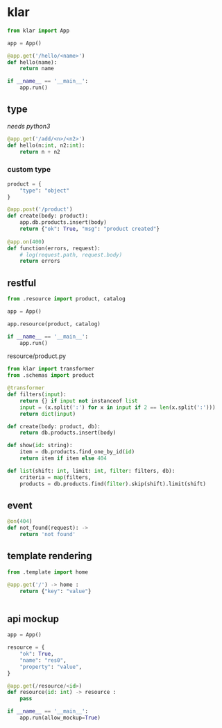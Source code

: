 # klar

```py
from klar import App

app = App()

@app.get('/hello/<name>')
def hello(name):
	return name

if __name__ == '__main__':
	app.run()
```

## type

*needs python3*

```python
@app.get('/add/<n>/<n2>')
def hello(n:int, n2:int):
	return n + n2
```

### custom type

```python
product = {
	"type": "object"
}

@app.post('/product')
def create(body: product):
	app.db.products.insert(body)
	return {"ok": True, "msg": "product created"}
	
@app.on(400)
def function(errors, request):
	# log(request.path, request.body)
	return errors
```

## restful

```python
from .resource import product, catalog

app = App()

app.resource(product, catalog)

if __name__ == '__main__':
	app.run()
```

resource/product.py

```python
from klar import transformer
from .schemas import product

@transformer
def filters(input):
	return {} if input not instanceof list
	input = (x.split(':') for x in input if 2 == len(x.split(':')))
	return dict(input)

def create(body: product, db):
	return db.products.insert(body)

def show(id: string):
	item = db.products.find_one_by_id(id)
	return item if item else 404

def list(shift: int, limit: int, filter: filters, db):
	criteria = map(filters, 
	products = db.products.find(filter).skip(shift).limit(shift)
```

## event

```python
@on(404)
def not_found(request): ->
	return 'not found'
```

## template rendering

```python
from .template import home

@app.get('/') -> home :
	return {"key": "value"}
```

```python
```

## api mockup

```python
app = App()

resource = {
	"ok": True,
	"name": "res0",
	"property": "value",
}

@app.get(/resource/<id>)
def resource(id: int) -> resource :
	pass

if __name__ == '__main__':
	app.run(allow_mockup=True)
```
